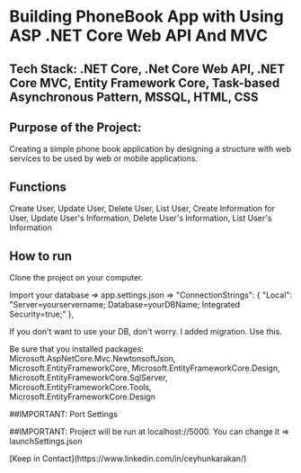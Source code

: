 # Building PhoneBook App with Using ASP .NET Core Web API And MVC 
## Tech Stack: .NET Core, .Net Core Web API, .NET Core MVC, Entity Framework Core, Task-based Asynchronous Pattern, MSSQL, HTML, CSS

## Purpose of the Project:
Creating a simple phone book application by designing a structure with web services to be used by web or mobile applications. 

## Functions
Create User,
Update User,
Delete User,
List User,
Create Information for User,
Update User's Information,
Delete User's Information,
List User's Information

## How to run
Clone the project on your computer.
<p>Import your database => app.settings.json =>
  "ConnectionStrings": {
    "Local": "Server=yourservername; Database=yourDBName; Integrated Security=true;"
  },  </p>
  <p>If you don't want to use your DB, don't worry. I added migration. Use this.</p>
  
  <p>Be sure that you installed packages: Microsoft.AspNetCore.Mvc.NewtonsoftJson, Microsoft.EntityFrameworkCore, Microsoft.EntityFrameworkCore.Design,
  Microsoft.EntityFrameworkCore.SqlServer, Microsoft.EntityFrameworkCore.Tools, Microsoft.EntityFrameworkCore.Design
</p>
<p> ##IMPORTANT: Port Settings </p>
<p> ##IMPORTANT: Project will be run at localhost://5000. You can change it => launchSettings.json   </p>
[Keep in Contact](https://www.linkedin.com/in/ceyhunkarakan/)
